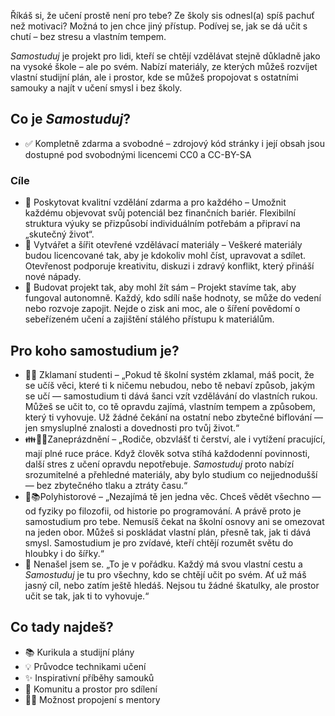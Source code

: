 ---
---

Říkáš si, že učení prostě není pro tebe? Ze školy sis odnesl(a) spíš pachuť než motivaci? Možná to jen chce jiný přístup. Podívej se, jak se dá učit s chutí – bez stresu a vlastním tempem.

 _Samostuduj_ je projekt pro lidi, kteří se chtějí vzdělávat stejně důkladně jako na vysoké škole – ale po svém. Nabízí materiály, ze kterých můžeš rozvíjet vlastní studijní plán, ale i prostor, kde se můžeš propojovat s ostatními samouky a najít v učení smysl i bez školy.
## Co je *Samostuduj*?

- ✅ Kompletně zdarma a svobodné – zdrojový kód stránky i její obsah jsou dostupné pod svobodnými licencemi CC0 a CC-BY-SA

### Cíle

- 💫 Poskytovat kvalitní vzdělání zdarma a pro každého – Umožnit každému objevovat svůj potenciál bez finančních bariér. Flexibilní struktura výuky se přizpůsobí individuálním potřebám a připraví na „skutečný život“.
- 💫 Vytvářet a šířit otevřené vzdělávací materiály – Veškeré materiály budou licencované tak, aby je kdokoliv mohl číst, upravovat a sdílet. Otevřenost podporuje kreativitu, diskuzi i zdravý konflikt, který přináší nové nápady.
- 💫 Budovat projekt tak, aby mohl žít sám – Projekt stavíme tak, aby fungoval autonomně. Každý, kdo sdílí naše hodnoty, se může do vedení nebo rozvoje zapojit. Nejde o zisk ani moc, ale o šíření povědomí o sebeřízeném učení a zajištění stálého přístupu k materiálům.

## Pro koho samostudium je? 

* 🧑‍🎓 Zklamaní studenti – „Pokud tě školní systém zklamal, máš pocit, že se učíš věci, které ti k ničemu nebudou, nebo tě nebaví způsob, jakým se učí — samostudium ti dává šanci vzít vzdělávání do vlastních rukou. Můžeš se učit to, co tě opravdu zajímá, vlastním tempem a způsobem, který ti vyhovuje. Už žádné čekání na ostatní nebo zbytečné biflování — jen smysluplné znalosti a dovednosti pro tvůj život.“
* 👪🧑‍💼Zaneprázdnění – „Rodiče, obzvlášť ti čerství, ale i vytížení pracující, mají plné ruce práce. Když člověk sotva stíhá každodenní povinnosti, další stres z učení opravdu nepotřebuje. _Samostuduj_ proto nabízí srozumitelné a přehledné materiály, aby bylo studium co nejjednodušší — bez zbytečného tlaku a ztráty času.“
* 🧠📚Polyhistorové – „Nezajímá tě jen jedna věc. Chceš vědět všechno — od fyziky po filozofii, od historie po programování. A právě proto je samostudium pro tebe. Nemusíš čekat na školní osnovy ani se omezovat na jeden obor. Můžeš si poskládat vlastní plán, přesně tak, jak ti dává smysl. Samostudium je pro zvídavé, kteří chtějí rozumět světu do hloubky i do šířky.“
* 🤷 Nenašel jsem se. „To je v pořádku. Každý má svou vlastní cestu a _Samostuduj_ je tu pro všechny, kdo se chtějí učit po svém. Ať už máš jasný cíl, nebo zatím ještě hledáš. Nejsou tu žádné škatulky, ale prostor učit se tak, jak ti to vyhovuje.“

## **Co tady najdeš?**

* 📚 Kurikula a studijní plány
* 💡 Průvodce technikami učení
* ✨ Inspirativní příběhy samouků
* 👥 Komunitu a prostor pro sdílení
* 🧑‍🏫 Možnost propojení s mentory
